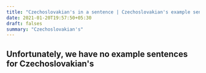 ```yaml
---
title: "Czechoslovakian's in a sentence | Czechoslovakian's example sentences"
date: 2021-01-20T19:57:50+05:30
draft: falses
summary: "Czechoslovakian's"
---
```

## Unfortunately, we have no example sentences for Czechoslovakian's                 
